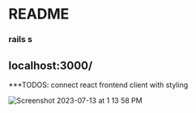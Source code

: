 # README

### rails s 
##  localhost:3000/


***TODOS: connect react frontend client with styling 

![Screenshot 2023-07-13 at 1 13 58 PM](https://github.com/natgitinit/okta_rails6/assets/108597969/893ea627-67e0-40f6-9a74-727b0888de9f)
